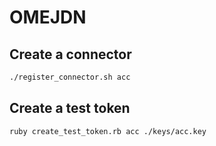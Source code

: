 # OMEJDN 

## Create a connector

``` bash
./register_connector.sh acc
```

## Create a test token

``` bash
ruby create_test_token.rb acc ./keys/acc.key
```